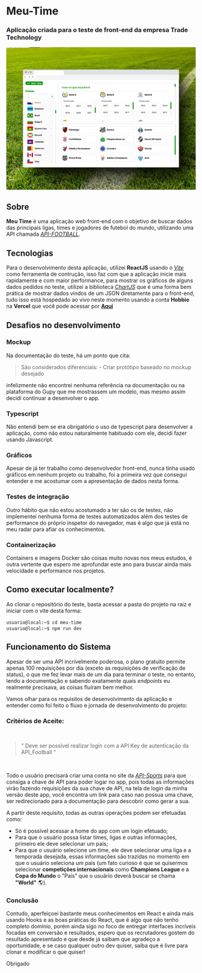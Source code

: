 # Meu-Time
### Aplicação criada para o teste de front-end da empresa Trade Technology

![mockup](meu-time/public/shots.png)

## Sobre

**Meu Time** é uma aplicação web front-end com o objetivo de buscar dados das principais ligas, times e jogadores de futebol do mundo, utilizando uma API chamada [_API-FOOTBALL_](https://www.api-football.com/documentation-v3).

## Tecnologias
Para o desenvolvimento desta aplicação, utilizei **ReactJS** usando o [_Vite_](https://vitejs.dev) como ferramenta de contrução, isso faz com que a aplicação inicie mais rapidamente e com maior performance, para mostrar os gráficos de alguns dados pedidos no teste, utilizei a biblioteca [_ChartJS_](https://www.chartjs.org) que é uma forma bem prática de mostrar dados vindos de um JSON diretamente para o front-end, tudo isso está hospedado ao vivo neste momento usando a conta **Hobbie** na **Vercel** que você pode acessar por [**Aqui**](https://meu-time-lemon.vercel.app)


## Desafios no desenvolvimento

### Mockup
Na documentação do teste, há um ponto que cita:
> São considerados diferenciais: - Criar protótipo baseado no mockup desejado

infelizmente não encontrei nenhuma referência na documentação ou na plataforma do Gupy que me mostrassem um modelo, mas mesmo assim decidi continuar a desenvolver o app.

### Typescript
Não entendi bem se era obrigatório o uso de typescript para desenvolver a aplicação, como não estou naturalmente habituado com ele, decidi fazer usando Javascript.

### Gráficos
Apesar de já ter trabalho como desenvolvedor front-end, nunca tinha usado gráficos em nenhum projeto ou trabalho, foi a primeira vez que consegui entender e me acostumar com a apresentação de dados nesta forma.

### Testes de integração
Outro hábito que não estou acostumado a ter são os de testes, não implementei nenhuma forma de testes automatizados além dos testes de performance do próprio inspetor do navegador, mas é algo que já está no meu radar para afiar os conhecimentos.

### Containerização
Containers e imagens Docker são coisas muito novas nos meus estudos, é outra vertente que espero me aprofundar este ano para buscar ainda mais velocidade e performance nos projetos.


## Como executar localmente?

Ao clonar o repositório do teste, basta acessar a pasta do projeto na raiz e iniciar com o vite desta forma:

```console
usuario@local:~$ cd meu-time
usuario@local:~$ npm run dev
```

## Funcionamento do Sistema
Apesar de ser uma API incrívelmente poderosa, o plano gratuito permite apenas 100 requisições por dia (exceto as requisições de verificação de status), o que me fez levar mais de um dia para terminar o teste, no entanto, lendo a documentação e sabendo exatamente quais _endpoints_ eu realmente precisava, as coisas fluíram bem melhor.

Vamos olhar para os requisitos de desenvolvimento da aplicação e entender como foi feito o fluxo e jornada de desenvolvimento do projeto:

### Critérios de Aceite:
<br/>

> " Deve ser possível realizar login com a API Key de autenticação da API_Football "

<br/>

Todo o usuário precisará criar uma conta no site da [_API-Sports_](https://api-sports.io) para que consiga a chave de API para poder logar no app, pois todas as informações virão fazendo requisições da sua chave de API, na tela de login da minha versão deste app, você encontra um link para caso nao possua uma chave, ser redirecionado para a documentação para descobrir como gerar a sua. 

A partir deste requisito, todas as outras operações podem ser efetuadas como: 
- Só é possível acessar a home do app com um login efetuado;
- Para que o usuário possa listar times, ligas e outras informações, primeiro ele deve selecionar um país;
- Para que o usuário selecione um time, ele deve selecionar uma liga e a temporada desejada, essas informações são trazidas no momento em que o usuário seleciona um país (um fato curioso é que se quisermos selecionar **competições internacionais** como **Champions League** e a **Copa do Mundo** o "País" que o usuário deverá buscar se chama **"World"** 🌎).


### Conclusão

Contudo, aperfeiçoei bastante meus conhecimentos em React e ainda mais usando Hooks e as boas práticas do React, que é algo que não tenho completo domínio, porém ainda sigo no foco de entregar interfaces incríveis focadas em conversão e resultados, espero que os recrutadores gostem do resultado apresentado e que desde já saibam que agradeço a oportunidade, e se caso qualquer outro dev quiser, saiba que é livre para clonar e modificar o que quiser!

Obrigado
